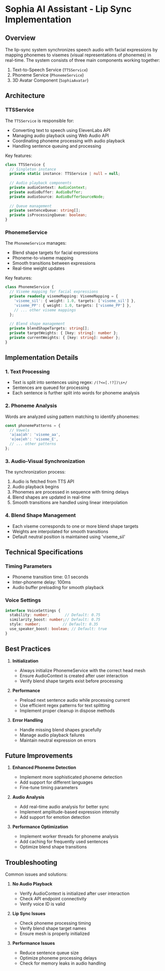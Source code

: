 # Sophia AI Assistant - Lip Sync Implementation

## Overview
The lip-sync system synchronizes speech audio with facial expressions by mapping phonemes to visemes (visual representations of phonemes) in real-time. The system consists of three main components working together:

1. Text-to-Speech Service (`TTSService`)
2. Phoneme Service (`PhonemeService`)
3. 3D Avatar Component (`SophiaAvatar`)

## Architecture

### TTSService
The `TTSService` is responsible for:
- Converting text to speech using ElevenLabs API
- Managing audio playback using Web Audio API
- Coordinating phoneme processing with audio playback
- Handling sentence queuing and processing

Key features:
```typescript
class TTSService {
  // Singleton instance
  private static instance: TTSService | null = null;
  
  // Audio playback components
  private audioContext: AudioContext;
  private audioBuffer: AudioBuffer;
  private audioSource: AudioBufferSourceNode;
  
  // Queue management
  private sentenceQueue: string[];
  private isProcessingQueue: boolean;
}
```

### PhonemeService
The `PhonemeService` manages:
- Blend shape targets for facial expressions
- Phoneme-to-viseme mapping
- Smooth transitions between expressions
- Real-time weight updates

Key features:
```typescript
class PhonemeService {
  // Viseme mapping for facial expressions
  private readonly visemeMapping: VisemeMapping = {
    'viseme_sil': { weight: 1.0, targets: ['viseme_sil'] },
    'viseme_PP': { weight: 1.0, targets: ['viseme_PP'] },
    // ... other viseme mappings
  };
  
  // Blend shape management
  private blendShapeTargets: string[];
  private targetWeights: { [key: string]: number };
  private currentWeights: { [key: string]: number };
}
```

## Implementation Details

### 1. Text Processing
- Text is split into sentences using regex: `/(?<=[.!?])\s+/`
- Sentences are queued for processing
- Each sentence is further split into words for phoneme analysis

### 2. Phoneme Analysis
Words are analyzed using pattern matching to identify phonemes:
```typescript
const phonemePatterns = {
  // Vowels
  'a|aa|ah': 'viseme_aa',
  'e|ee|eh': 'viseme_E',
  // ... other patterns
};
```

### 3. Audio-Visual Synchronization
The synchronization process:
1. Audio is fetched from TTS API
2. Audio playback begins
3. Phonemes are processed in sequence with timing delays
4. Blend shapes are updated in real-time
5. Smooth transitions are handled using linear interpolation

### 4. Blend Shape Management
- Each viseme corresponds to one or more blend shape targets
- Weights are interpolated for smooth transitions
- Default neutral position is maintained using 'viseme_sil'

## Technical Specifications

### Timing Parameters
- Phoneme transition time: 0.1 seconds
- Inter-phoneme delay: 100ms
- Audio buffer preloading for smooth playback

### Voice Settings
```typescript
interface VoiceSettings {
  stability: number;       // Default: 0.75
  similarity_boost: number;// Default: 0.75
  style: number;          // Default: 0.35
  use_speaker_boost: boolean; // Default: true
}
```

## Best Practices

1. **Initialization**
   - Always initialize PhonemeService with the correct head mesh
   - Ensure AudioContext is created after user interaction
   - Verify blend shape targets exist before processing

2. **Performance**
   - Preload next sentence audio while processing current
   - Use efficient regex patterns for text splitting
   - Implement proper cleanup in dispose methods

3. **Error Handling**
   - Handle missing blend shapes gracefully
   - Manage audio playback failures
   - Maintain neutral expression on errors

## Future Improvements

1. **Enhanced Phoneme Detection**
   - Implement more sophisticated phoneme detection
   - Add support for different languages
   - Fine-tune timing parameters

2. **Audio Analysis**
   - Add real-time audio analysis for better sync
   - Implement amplitude-based expression intensity
   - Add support for emotion detection

3. **Performance Optimization**
   - Implement worker threads for phoneme analysis
   - Add caching for frequently used sentences
   - Optimize blend shape transitions

## Troubleshooting

Common issues and solutions:
1. **No Audio Playback**
   - Verify AudioContext is initialized after user interaction
   - Check API endpoint connectivity
   - Verify voice ID is valid

2. **Lip Sync Issues**
   - Check phoneme processing timing
   - Verify blend shape target names
   - Ensure mesh is properly initialized

3. **Performance Issues**
   - Reduce sentence queue size
   - Optimize phoneme processing delays
   - Check for memory leaks in audio handling 